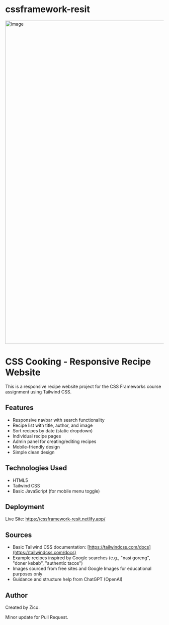 # cssframework-resit

<img width="1023" alt="image" src="https://github.com/user-attachments/assets/90a6e95b-2070-4a18-8a78-d22ea43cfeee" />


# CSS Cooking - Responsive Recipe Website

This is a responsive recipe website project for the CSS Frameworks course assignment using Tailwind CSS.

## Features
- Responsive navbar with search functionality
- Recipe list with title, author, and image
- Sort recipes by date (static dropdown)
- Individual recipe pages
- Admin panel for creating/editing recipes
- Mobile-friendly design
- Simple clean design

## Technologies Used
- HTML5
- Tailwind CSS
- Basic JavaScript (for mobile menu toggle)

## Deployment
Live Site: https://cssframework-resit.netlify.app/

## Sources
- Basic Tailwind CSS documentation: [https://tailwindcss.com/docs](https://tailwindcss.com/docs)
- Example recipes inspired by Google searches (e.g., "nasi goreng", "doner kebab", "authentic tacos")
- Images sourced from free sites and Google Images for educational purposes only
- Guidance and structure help from ChatGPT (OpenAI)

## Author
Created by Zico.

Minor update for Pull Request.
